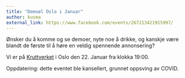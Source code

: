 ```yaml
---
title: "Demoøl Oslo i Januar"
author: kusma
external_link: https://www.facebook.com/events/267213421915997/
---
```

Ønsker du å komme og se demoer, nyte noe å drikke, og kanskje være blandt
de første til å høre en veldig spennende annonsering?

Vi er på [Kruttverket] i Oslo den 22. Januar fra klokka 19:00.

Oppdatering: dette eventet ble kansellert, grunnet oppsving av COVID.

[Kruttverket]: https://www.google.com/maps/place/Kruttverket/@59.9050381,10.7995609,17z/data=!3m1!4b1!4m5!3m4!1s0x46416f10e3b70b37:0x3d7f5eea600ad4d9!8m2!3d59.9050381!4d10.8017549?shorturl=1
